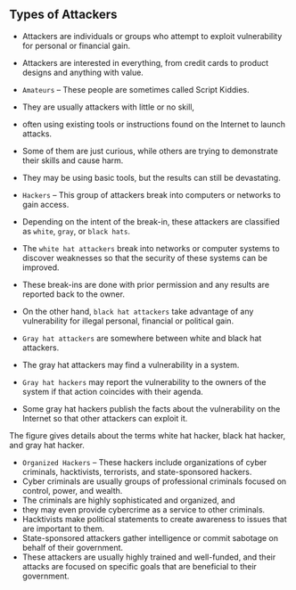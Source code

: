 ## Types of Attackers

+ Attackers are individuals or groups who attempt to exploit vulnerability for personal or financial gain. 
+ Attackers are interested in everything, from credit cards to product designs and anything with value.

+ `Amateurs` – These people are sometimes called Script Kiddies. 
+ They are usually attackers with little or no skill, 
+ often using existing tools or instructions found on the Internet to launch attacks. 
+ Some of them are just curious, while others are trying to demonstrate their skills and cause harm. 
+ They may be using basic tools, but the results can still be devastating.

+ `Hackers` – This group of attackers break into computers or networks to gain access. 
+ Depending on the intent of the break-in, these attackers are classified as `white`, `gray`, or `black hats`.
+ The `white hat attackers` break into networks or computer systems to discover weaknesses so that the security of these systems can be improved. 
+ These break-ins are done with prior permission and any results are reported back to the owner. 
+ On the other hand, `black hat attackers` take advantage of any vulnerability for illegal personal, financial or political gain. 
+ `Gray hat attackers` are somewhere between white and black hat attackers. 
+ The gray hat attackers may find a vulnerability in a system. 
+ `Gray hat hackers` may report the vulnerability to the owners of the system if that action coincides with their agenda. 
+ Some gray hat hackers publish the facts about the vulnerability on the Internet so that other attackers can exploit it.

The figure gives details about the terms white hat hacker, black hat hacker, and gray hat hacker.

+ `Organized Hackers` – These hackers include organizations of cyber criminals, hacktivists, terrorists, and state-sponsored hackers. 
+ Cyber criminals are usually groups of professional criminals focused on control, power, and wealth. 
+ The criminals are highly sophisticated and organized, and 
+ they may even provide cybercrime as a service to other criminals. 
+ Hacktivists make political statements to create awareness to issues that are important to them. 
+ State-sponsored attackers gather intelligence or commit sabotage on behalf of their government. 
+ These attackers are usually highly trained and well-funded, and their attacks are focused on specific goals that are beneficial to their government.
